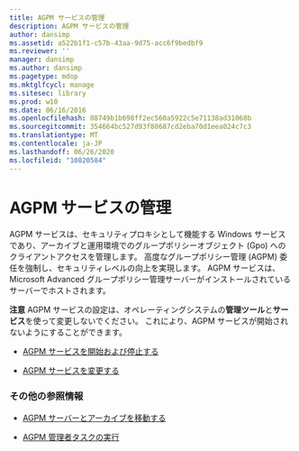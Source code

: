 ```yaml
---
title: AGPM サービスの管理
description: AGPM サービスの管理
author: dansimp
ms.assetid: a522b1f1-c57b-43aa-9d75-acc6f9bedbf9
ms.reviewer: ''
manager: dansimp
ms.author: dansimp
ms.pagetype: mdop
ms.mktglfcycl: manage
ms.sitesec: library
ms.prod: w10
ms.date: 06/16/2016
ms.openlocfilehash: 08749b1b698ff2ec560a5922c5e71138ad31068b
ms.sourcegitcommit: 354664bc527d93f80687cd2eba70d1eea024c7c3
ms.translationtype: MT
ms.contentlocale: ja-JP
ms.lasthandoff: 06/26/2020
ms.locfileid: "10820584"
---
```

# AGPM サービスの管理


AGPM サービスは、セキュリティプロキシとして機能する Windows サービスであり、アーカイブと運用環境でのグループポリシーオブジェクト (Gpo) へのクライアントアクセスを管理します。 高度なグループポリシー管理 (AGPM) 委任を強制し、セキュリティレベルの向上を実現します。 AGPM サービスは、Microsoft Advanced グループポリシー管理サーバーがインストールされているサーバーでホストされます。

**注意** AGPM サービスの設定は、オペレーティングシステムの**管理ツール**と**サービス**を使って変更しないでください。 これにより、AGPM サービスが開始されないようにすることができます。

 

-   [AGPM サービスを開始および停止する](start-and-stop-the-agpm-service-agpm30ops.md)

-   [AGPM サービスを変更する](modify-the-agpm-service-agpm30ops.md)

### その他の参照情報

-   [AGPM サーバーとアーカイブを移動する](move-the-agpm-server-and-the-archive.md)

-   [AGPM 管理者タスクの実行](performing-agpm-administrator-tasks-agpm30ops.md)

 

 





